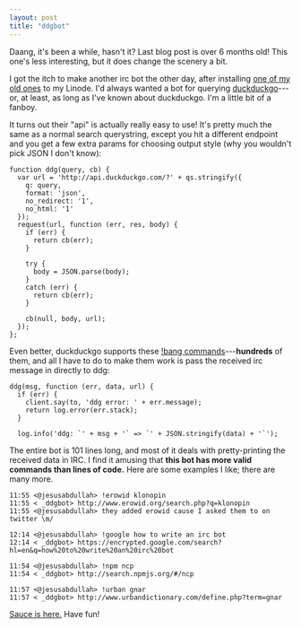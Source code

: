 ```yaml
---
layout: post
title: "ddgbot"
---
```


Daang, it's been a while, hasn't it? Last blog post is over 6 months old! This
one's less interesting, but it does change the scenery a bit.

I got the itch to make another irc bot the other day, after installing
[one of my old ones](https://github.com/jesusabdullah/link2txtbot) to my Linode.
I'd always wanted a bot for querying [duckduckgo](http://ddg.gg)---or, at least,
as long as I've known about duckduckgo. I'm a little bit of a fanboy.

It turns out their "api" is actually really easy to use! It's pretty much the
same as a normal search querystring, except you hit a different endpoint and
you get a few extra params for choosing output style (why you wouldn't pick JSON
I don't know):

    function ddg(query, cb) {
      var url = 'http://api.duckduckgo.com/?' + qs.stringify({
        q: query,
        format: 'json',
        no_redirect: '1',
        no_html: '1'
      });
      request(url, function (err, res, body) {
        if (err) {
          return cb(err);
        }

        try {
          body = JSON.parse(body);
        }
        catch (err) {
          return cb(err);
        }

        cb(null, body, url);
      });
    };

Even better, duckduckgo supports these
[!bang commands](https://duckduckgo.com/bang.html)---**hundreds** of them, and
all I have to do to make them work is pass the received irc message in directly
to ddg:

    ddg(msg, function (err, data, url) {
      if (err) {
        client.say(to, 'ddg error: ' + err.message);
        return log.error(err.stack);
      }

      log.info('ddg: `' + msg + '` => `' + JSON.stringify(data) + '`');

The entire bot is 101 lines long, and most of it deals with pretty-printing the
received data in IRC. I find it amusing that **this bot has more valid**
**commands than lines of code.** Here are some examples I like; there are
many more.

    11:55 <@jesusabdullah> !erowid klonopin
    11:55 < _ddgbot> http://www.erowid.org/search.php?q=klonopin
    11:55 <@jesusabdullah> they added erowid cause I asked them to on twitter \m/

    12:14 <@jesusabdullah> !google how to write an irc bot
    12:14 < _ddgbot> https://encrypted.google.com/search?hl=en&q=how%20to%20write%20an%20irc%20bot

    11:54 <@jesusabdullah> !npm ncp
    11:54 < _ddgbot> http://search.npmjs.org/#/ncp

    11:57 <@jesusabdullah> !urban gnar
    11:57 < _ddgbot> http://www.urbandictionary.com/define.php?term=gnar

[Sauce is here.](https://github.com/jesusabdullah/ddgbot) Have fun!
